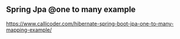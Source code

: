 ## Spring Jpa @one to many example


https://www.callicoder.com/hibernate-spring-boot-jpa-one-to-many-mapping-example/

